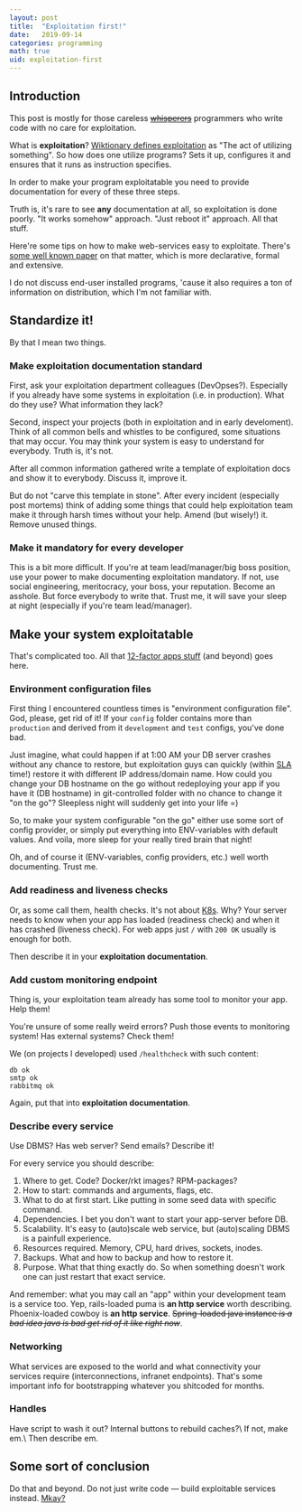 ```yaml
---
layout: post
title:  "Exploitation first!"
date:   2019-09-14
categories: programming
math: true
uid: exploitation-first
---
```


## Introduction

This post is mostly for those careless ~~[whisperers](https://youtu.be/izGwDsrQ1eQ)~~ programmers who write code with no care for exploitation.

What is **exploitation**? [Wiktionary defines exploitation](https://en.wiktionary.org/wiki/exploitation) as "The act of utilizing something". So how does one utilize programs? Sets it up, configures it and ensures that it runs as instruction specifies.

In order to make your program exploitatable you need to provide documentation for every of these three steps.

Truth is, it's rare to see **any** documentation at all, so exploitation is done poorly. "It works somehow" approach. "Just reboot it" approach. All that stuff.

Here're some tips on how to make web-services easy to exploitate. There's [some well known paper](https://12factor.net/) on that matter, which is more declarative, formal and extensive.

I do not discuss end-user installed programs, 'cause it also requires a ton of information on distribution, which I'm not familiar with.

## Standardize it!

By that I mean two things.

### Make exploitation documentation standard
First, ask your exploitation department colleagues (DevOpses?). Especially if you already have some systems in exploitation (i.e. in production). What do they use? What information they lack?

Second, inspect your projects (both in exploitation and in early develoment). Think of all common bells and whistles to be configured, some situations that may occur. You may think your system is easy to understand for everybody. Truth is, it's not.

After all common information gathered write a template of exploitation docs and show it to everybody. Discuss it, improve it.

But do not "carve this template in stone". After every incident (especially post mortems) think of adding some things that could help exploitation team make it through harsh times without your help. Amend (but wisely!) it. Remove unused things.

### Make it mandatory for every developer
This is a bit more difficult. If you're at team lead/manager/big boss position, use your power to make documenting exploitation mandatory. If not, use social engineering, meritocracy, your boss, your reputation. Become an asshole. But force everybody to write that. Trust me, it will save your sleep at night (especially if you're team lead/manager).

## Make your system exploitatable
That's complicated too. All that [12-factor apps stuff](https://12factor.net/) (and beyond) goes here.

### Environment configuration files
First thing I encountered countless times is "environment configuration file". God, please, get rid of it! If your `config` folder contains more than `production` and derived from it `development` and `test` configs, you've done bad.

Just imagine, what could happen if at 1:00 AM your DB server crashes without any chance to restore, but exploitation guys can quickly (within [SLA](https://en.wikipedia.org/wiki/Service-level_agreement) time!) restore it with different IP address/domain name. How could you change your DB hostname on the go without redeploying your app if you have it (DB hostname) in git-controlled folder with no chance to change it "on the go"? Sleepless night will suddenly get into your life =)

So, to make your system configurable "on the go" either use some sort of config provider, or simply put everything into ENV-variables with default values. And voila, more sleep for your really tired brain that night!

Oh, and of course it (ENV-variables, config providers, etc.) well worth documenting. Trust me.

### Add readiness and liveness checks
Or, as some call them, health checks. It's not about [K8s](https://twitter.com/memenetes).
Why? Your server needs to know when your app has loaded (readiness check) and when it has crashed (liveness check).
For web apps just `/` with `200 OK` usually is enough for both.

Then describe it in your **exploitation documentation**.

### Add custom monitoring endpoint
Thing is, your exploitation team already has some tool to monitor your app. Help them!

You're unsure of some really weird errors? Push those events to monitoring system! Has external systems? Check them!

We (on projects I developed) used `/healthcheck` with such content:
```
db ok
smtp ok
rabbitmq ok
```

Again, put that into **exploitation documentation**.

### Describe every service
Use DBMS? Has web server? Send emails? Describe it!

For every service you should describe:
1. Where to get. Code? Docker/rkt images? RPM-packages?
2. How to start: commands and arguments, flags, etc.
3. What to do at first start. Like putting in some seed data with specific command.
4. Dependencies. I bet you don't want to start your app-server before DB.
5. Scalability. It's easy to (auto)scale web service, but (auto)scaling DBMS is a painfull experience.
6. Resources required. Memory, CPU, hard drives, sockets, inodes.
7. Backups. What and how to backup and how to restore it.
8. Purpose. What that thing exactly do. So when something doesn't work one can just restart that exact service.

And remember: what you may call an "app" within your development team is a service too. Yep, rails-loaded puma is **an http service** worth describing. Phoenix-loaded cowboy is **an http service**. ~~Spring-loaded java instance *is a bad idea java is bad get rid of it like right now*~~.

### Networking
What services are exposed to the world and what connectivity your services require (interconnections, infranet endpoints). That's some important info for bootstrapping whatever you shitcoded for months.

### Handles
Have script to wash it out? Internal buttons to rebuild caches?\\
If not, make em.\\
Then describe em.

## Some sort of conclusion
Do that and beyond. Do not just write code — build exploitable services instead. [Mkay?](https://en.wikipedia.org/wiki/Mr._Garrison)
